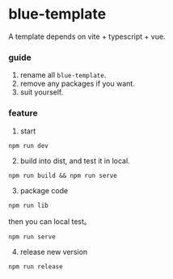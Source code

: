 # blue-template
A template depends on vite + typescript + vue.

### guide
1. rename all `blue-template`.
2. remove any packages if you want.
3. suit yourself.

### feature
1. start
```
npm run dev
```

2. build into dist, and test it in local.
```
npm run build && npm run serve
```

3. package code
```
npm run lib
```
then you can local test。
```
npm run serve
```

4. release new version
```
npm run release
```
